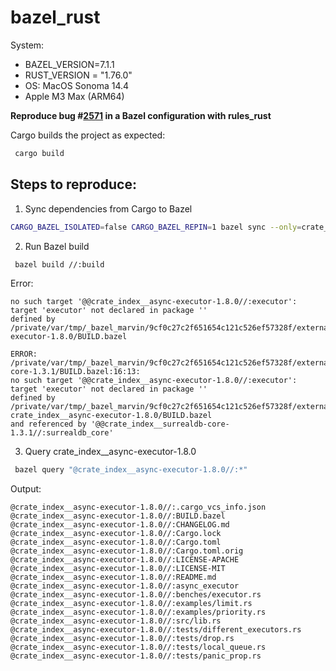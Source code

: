 # bazel_rust

System: 
* BAZEL_VERSION=7.1.1
* RUST_VERSION = "1.76.0"
* OS: MacOS Sonoma 14.4
* Apple M3 Max (ARM64)

**Reproduce bug #[2571]([url](https://github.com/bazelbuild/rules_rust/issues/2571)) in a Bazel configuration with rules_rust**

Cargo builds the project as expected:

```Bash
 cargo build 
```

## Steps to reproduce:

1) Sync dependencies from Cargo to Bazel

```Bash
CARGO_BAZEL_ISOLATED=false CARGO_BAZEL_REPIN=1 bazel sync --only=crate_index
```

2) Run Bazel build

```Bash
 bazel build //:build
```

Error:
```
no such target '@@crate_index__async-executor-1.8.0//:executor': target 'executor' not declared in package '' 
defined by /private/var/tmp/_bazel_marvin/9cf0c27c2f651654c121c526ef57328f/external/crate_index__async-executor-1.8.0/BUILD.bazel

ERROR: /private/var/tmp/_bazel_marvin/9cf0c27c2f651654c121c526ef57328f/external/crate_index__surrealdb-core-1.3.1/BUILD.bazel:16:13: 
no such target '@@crate_index__async-executor-1.8.0//:executor': target 'executor' not declared in package '' 
defined by /private/var/tmp/_bazel_marvin/9cf0c27c2f651654c121c526ef57328f/external/
crate_index__async-executor-1.8.0/BUILD.bazel 
and referenced by '@@crate_index__surrealdb-core-1.3.1//:surrealdb_core'
```

3) Query crate_index__async-executor-1.8.0

```Bash
 bazel query "@crate_index__async-executor-1.8.0//:*"
```

Output:
```
@crate_index__async-executor-1.8.0//:.cargo_vcs_info.json
@crate_index__async-executor-1.8.0//:BUILD.bazel
@crate_index__async-executor-1.8.0//:CHANGELOG.md
@crate_index__async-executor-1.8.0//:Cargo.lock
@crate_index__async-executor-1.8.0//:Cargo.toml
@crate_index__async-executor-1.8.0//:Cargo.toml.orig
@crate_index__async-executor-1.8.0//:LICENSE-APACHE
@crate_index__async-executor-1.8.0//:LICENSE-MIT
@crate_index__async-executor-1.8.0//:README.md
@crate_index__async-executor-1.8.0//:async_executor
@crate_index__async-executor-1.8.0//:benches/executor.rs
@crate_index__async-executor-1.8.0//:examples/limit.rs
@crate_index__async-executor-1.8.0//:examples/priority.rs
@crate_index__async-executor-1.8.0//:src/lib.rs
@crate_index__async-executor-1.8.0//:tests/different_executors.rs
@crate_index__async-executor-1.8.0//:tests/drop.rs
@crate_index__async-executor-1.8.0//:tests/local_queue.rs
@crate_index__async-executor-1.8.0//:tests/panic_prop.rs

```

